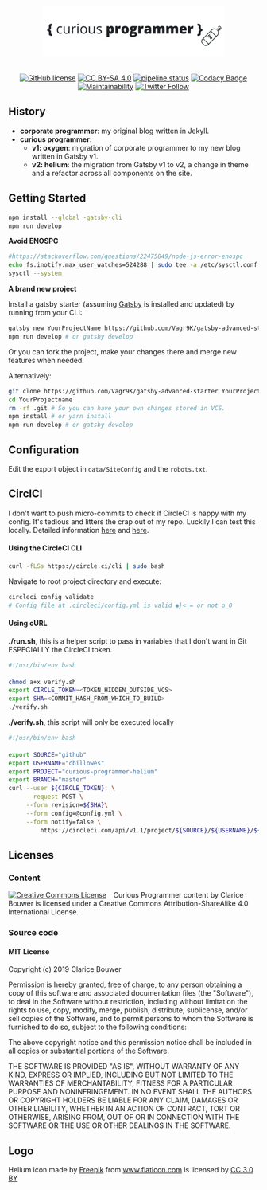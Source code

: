 <div align="center">
    <img src="codename.png" alt="Curious Programmer blog code named Helium" style="height: 100px; display:block; margin-bottom: 2.5em;" />

[![GitHub license](https://img.shields.io/badge/license-MIT-blue.svg)](https://github.com/cbillowes/curious-programmer-oxygen/blob/master/LICENSE)
<a href="https://creativecommons.org/licenses/by-sa/4.0/"><img src="https://mirrors.creativecommons.org/presskit/buttons/80x15/png/by-sa.png" width="" height="20px" alt="CC BY-SA 4.0" /></a>
[![pipeline status](https://gitlab.com/cbillowes/curious-programmer-helium/badges/master/pipeline.svg)](https://gitlab.com/cbillowes/curious-programmer-helium/commits/master)
[![Codacy Badge](https://api.codacy.com/project/badge/Grade/2d2bffdb911f485183f59559461fdb08)](https://app.codacy.com/app/cbillowes/curious-programmer-helium?utm_source=github.com&utm_medium=referral&utm_content=cbillowes/curious-programmer-helium&utm_campaign=Badge_Grade_Dashboard)
[![Maintainability](https://api.codeclimate.com/v1/badges/e5ea530e2243393ab460/maintainability)](https://codeclimate.com/github/cbillowes/curious-programmer-helium/maintainability)
[![Twitter Follow](https://img.shields.io/twitter/follow/cbillowes.svg?style=social)](https://twitter.com/cbillowes)
</div>

## History

* **corporate programmer**: my original blog written in Jekyll.
* **curious programmer**:
  * **v1: oxygen**: migration of corporate programmer to my new blog written in Gatsby v1.
  * **v2: helium**: the migration from Gatsby v1 to v2, a change in theme and a refactor across all components on the site.

## Getting Started

```bash
npm install --global -gatsby-cli
npm run develop
```

**Avoid ENOSPC**
```bash
#https://stackoverflow.com/questions/22475849/node-js-error-enospc
echo fs.inotify.max_user_watches=524288 | sudo tee -a /etc/sysctl.conf && sudo sysctl -p
sysctl --system
```

**A brand new project**

Install a gatsby starter (assuming [Gatsby](https://github.com/gatsbyjs/gatsby/) is installed and updated) by running from your CLI:

```sh
gatsby new YourProjectName https://github.com/Vagr9K/gatsby-advanced-starter
npm run develop # or gatsby develop
```

Or you can fork the project, make your changes there and merge new features when needed.

Alternatively:

```sh
git clone https://github.com/Vagr9K/gatsby-advanced-starter YourProjectName # Clone the project
cd YourProjectname
rm -rf .git # So you can have your own changes stored in VCS.
npm install # or yarn install
npm run develop # or gatsby develop
```

## Configuration

Edit the export object in `data/SiteConfig` and the `robots.txt`.

## CirclCI
I don't want to push micro-commits to check if CircleCI is happy with my config.
It's tedious and litters the crap out of my repo. Luckily I can test this
locally. Detailed information [here](https://circleci.com/docs/2.0/local-cli/) and
[here](https://circleci.com/docs/2.0/examples/#section=configuration).

#### Using the CircleCI CLI

```bash
curl -fLSs https://circle.ci/cli | sudo bash
```

Navigate to root project directory and execute:

```bash
circleci config validate
# Config file at .circleci/config.yml is valid ◉}<|= or not o_O
```

#### Using cURL

**./run.sh**, this is a helper script to pass in variables that I don't want
in Git ESPECIALLY the CircleCI token.
```bash
#!/usr/bin/env bash

chmod a+x verify.sh
export CIRCLE_TOKEN=<TOKEN_HIDDEN_OUTSIDE_VCS>
export SHA=<COMMIT_HASH_FROM_WHICH_TO_BUILD>
./verify.sh
```

**./verify.sh**, this script will only be executed locally
```bash
#!/usr/bin/env bash

export SOURCE="github"
export USERNAME="cbillowes"
export PROJECT="curious-programmer-helium"
export BRANCH="master"
curl --user ${CIRCLE_TOKEN}: \
     --request POST \
     --form revision=${SHA}\
     --form config=@config.yml \
     --form notify=false \
         https://circleci.com/api/v1.1/project/${SOURCE}/${USERNAME}/${PROJECT}/tree/${BRANCH}
```

## Licenses

### Content

<div>
<a href="http://creativecommons.org/licenses/by-sa/4.0/" style="float:left; margin-right: 1em;" target="_blank" rel="nofollow noopener noreferrer license"><img alt="Creative Commons License" src="https://i.creativecommons.org/l/by-sa/4.0/88x31.png" title="Creative Commons Attribution-ShareAlike 4.0 International License"></a>
Curious Programmer content by Clarice Bouwer is licensed under a Creative Commons Attribution-ShareAlike 4.0 International License.
</div>

### Source code
#### MIT License

Copyright (c) 2019 Clarice Bouwer

Permission is hereby granted, free of charge, to any person obtaining a copy
of this software and associated documentation files (the "Software"), to deal
in the Software without restriction, including without limitation the rights
to use, copy, modify, merge, publish, distribute, sublicense, and/or sell
copies of the Software, and to permit persons to whom the Software is
furnished to do so, subject to the following conditions:

The above copyright notice and this permission notice shall be included in all
copies or substantial portions of the Software.

THE SOFTWARE IS PROVIDED "AS IS", WITHOUT WARRANTY OF ANY KIND, EXPRESS OR
IMPLIED, INCLUDING BUT NOT LIMITED TO THE WARRANTIES OF MERCHANTABILITY,
FITNESS FOR A PARTICULAR PURPOSE AND NONINFRINGEMENT. IN NO EVENT SHALL THE
AUTHORS OR COPYRIGHT HOLDERS BE LIABLE FOR ANY CLAIM, DAMAGES OR OTHER
LIABILITY, WHETHER IN AN ACTION OF CONTRACT, TORT OR OTHERWISE, ARISING FROM,
OUT OF OR IN CONNECTION WITH THE SOFTWARE OR THE USE OR OTHER DEALINGS IN THE
SOFTWARE.

## Logo

<div>
Helium icon made by
<a href="https://www.freepik.com/" title="Freepik">Freepik</a> from
<a href="https://www.flaticon.com/" title="Flaticon">www.flaticon.com</a> is licensed by
<a href="http://creativecommons.org/licenses/by/3.0/" title="Creative Commons BY 3.0" target="_blank">CC 3.0 BY</a>
</div>
